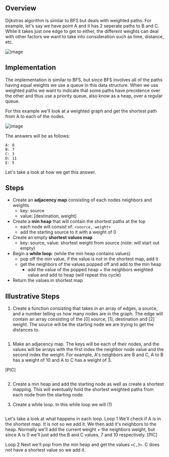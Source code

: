 
## Overview
Dijkstras algorithm is similar to BFS but deals with weighted paths.  For example, let's say we have point A and it has 2 seperate paths to B and C.  While it takes just one edge to get to either, the different weights can deal with other factors we want to take into consideration such as time, distance, etc.  

![image](https://github.com/mlizchap/DataStructureNotes/assets/40478204/9d9229f2-3b10-4c7a-8e8e-6c8b720e5fd7)

## Implementation
The implementation is similar to BFS, but since BFS involves all of the paths having equal weights we use a queue in this data structure.  When we use weighted paths we want to indicate that some paths have precidence over the other and thus use a priority queue, also know as a heap, over a regular queue.


For this example we'll look at a weighted graph and get the shortest path from A to each of the nodes.

![image](https://github.com/mlizchap/DataStructureNotes/assets/40478204/82baaa21-74b8-4288-990d-0e0966166a4a)

The answers will be as follows:
```
A: 0
B: 7
C: 3
D: 11
E: 5
```

Let's take a look at how we get this answer.

## Steps
- Create an **adjacency map** consisting of each nodes neighbors and weights
  - key: source
  - value: [destination, weight]
- Create a **min heap** that will contain the shortest paths at the top
  - each node will consist of: `<source, weight>`
  - add the starting source to it with a weight of 0
- Create an empty **shortest values map**
  - key: source, value: shortest weight from source (note: will start out empty)
- Begin a **while loop**: (while the min heap contains values)
  - pop off the min value, if the value is not in the shortest map, add it
  - get the neighbors of the values popped off and add to the min heap
    - add the value of the popped heap + the neighbors weighted value and add to heap (will repeat this cycle)
- Return the values in shortest map

## Illustrative Steps
1.  Create a function consisting that takes in an array of edges, a source, and a number telling us how many nodes are in the graph.  The edge will contain an array consisting of the [0] source, [1], destination and [2] weight.  The source will be the starting node we are trying to get the distances to.

```python

```

1. Make an adjacency map.  The keys will be each of their nodes, and the values will be arrays with the first index the neighbor node value and the second index the weight.  For example, A's neighbors are B and C, A to B has a weight of 10 and A to C has a weight of 3.

[PIC]

```python

```

2. Create a min heap and add the starting node as well as create a shortest mapping.  This will eventually hold the shortest weighted paths from each node from the starting node.

3. Create a while loop.  In this while loop we will (1)
```python

```

Let's take a look at what happens in each loop.
Loop 1
We'll check if A is in the shortest map.  It is not so we add it.  We then add it's neighbors to the heap.  Normally we'll add the current weight + the neighbors weight, but since A is 0 we'll just add the B and C values, 7 and 10 respectively.
[PIC]

Loop 2
Next we'll pop from the min heap and get the values `<C,3>`.  C does not have a shortest value so we add it.  





  
